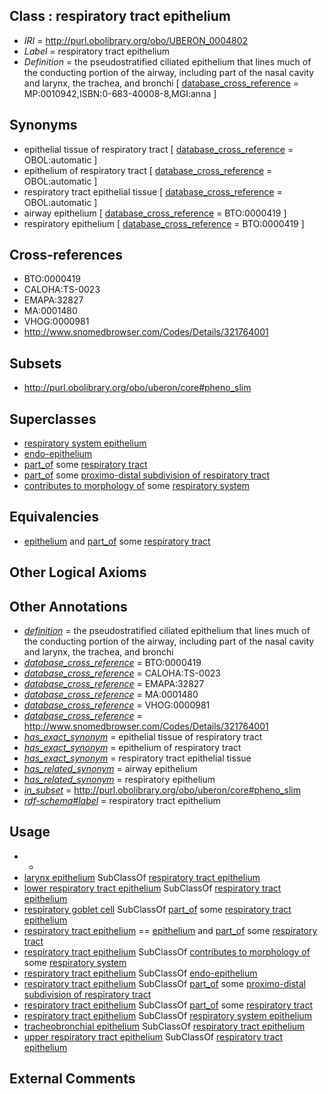 
## Class : respiratory tract epithelium

 * *IRI* = http://purl.obolibrary.org/obo/UBERON_0004802
 * *Label* = respiratory tract epithelium
 * *Definition* = the pseudostratified ciliated epithelium that lines much of the conducting portion of the airway, including part of the nasal cavity and larynx, the trachea, and bronchi [ [database_cross_reference](../../ef/oboInOwl#hasDbXref.md) = MP:0010942,ISBN:0-683-40008-8,MGI:anna ]

## Synonyms

 * epithelial tissue of respiratory tract [ [database_cross_reference](../../ef/oboInOwl#hasDbXref.md) = OBOL:automatic ]
 * epithelium of respiratory tract [ [database_cross_reference](../../ef/oboInOwl#hasDbXref.md) = OBOL:automatic ]
 * respiratory tract epithelial tissue [ [database_cross_reference](../../ef/oboInOwl#hasDbXref.md) = OBOL:automatic ]
 * airway epithelium [ [database_cross_reference](../../ef/oboInOwl#hasDbXref.md) = BTO:0000419 ]
 * respiratory epithelium [ [database_cross_reference](../../ef/oboInOwl#hasDbXref.md) = BTO:0000419 ]

## Cross-references

 * BTO:0000419
 * CALOHA:TS-0023
 * EMAPA:32827
 * MA:0001480
 * VHOG:0000981
 * http://www.snomedbrowser.com/Codes/Details/321764001

## Subsets

 * http://purl.obolibrary.org/obo/uberon/core#pheno_slim

## Superclasses

 * [respiratory system epithelium](../../UBERON/07/UBERON_0004807.md)
 * [endo-epithelium](../../UBERON/11/UBERON_0005911.md)
 * [part_of](../../BFO/50/BFO_0000050.md) some [respiratory tract](../../UBERON/65/UBERON_0000065.md)
 * [part_of](../../BFO/50/BFO_0000050.md) some [proximo-distal subdivision of respiratory tract](../../UBERON/72/UBERON_0000072.md)
 * [contributes to morphology of](../../RO/33/RO_0002433.md) some [respiratory system](../../UBERON/04/UBERON_0001004.md)

## Equivalencies

 * [epithelium](../../UBERON/83/UBERON_0000483.md) and [part_of](../../BFO/50/BFO_0000050.md) some [respiratory tract](../../UBERON/65/UBERON_0000065.md)

## Other Logical Axioms


## Other Annotations

 * *[definition](../../IAO/15/IAO_0000115.md)* = the pseudostratified ciliated epithelium that lines much of the conducting portion of the airway, including part of the nasal cavity and larynx, the trachea, and bronchi
 * *[database_cross_reference](../../ef/oboInOwl#hasDbXref.md)* = BTO:0000419
 * *[database_cross_reference](../../ef/oboInOwl#hasDbXref.md)* = CALOHA:TS-0023
 * *[database_cross_reference](../../ef/oboInOwl#hasDbXref.md)* = EMAPA:32827
 * *[database_cross_reference](../../ef/oboInOwl#hasDbXref.md)* = MA:0001480
 * *[database_cross_reference](../../ef/oboInOwl#hasDbXref.md)* = VHOG:0000981
 * *[database_cross_reference](../../ef/oboInOwl#hasDbXref.md)* = http://www.snomedbrowser.com/Codes/Details/321764001
 * *[has_exact_synonym](../../ym/oboInOwl#hasExactSynonym.md)* = epithelial tissue of respiratory tract
 * *[has_exact_synonym](../../ym/oboInOwl#hasExactSynonym.md)* = epithelium of respiratory tract
 * *[has_exact_synonym](../../ym/oboInOwl#hasExactSynonym.md)* = respiratory tract epithelial tissue
 * *[has_related_synonym](../../ym/oboInOwl#hasRelatedSynonym.md)* = airway epithelium
 * *[has_related_synonym](../../ym/oboInOwl#hasRelatedSynonym.md)* = respiratory epithelium
 * *[in_subset](../../et/oboInOwl#inSubset.md)* = http://purl.obolibrary.org/obo/uberon/core#pheno_slim
 * *[rdf-schema#label](../../el/rdf-schema#label.md)* = respiratory tract epithelium

## Usage

 * -
 * [larynx epithelium](../../UBERON/16/UBERON_0004816.md) SubClassOf [respiratory tract epithelium](../../UBERON/02/UBERON_0004802.md)
 * [lower respiratory tract epithelium](../../UBERON/15/UBERON_0004815.md) SubClassOf [respiratory tract epithelium](../../UBERON/02/UBERON_0004802.md)
 * [respiratory goblet cell](../../CL/70/CL_0002370.md) SubClassOf [part_of](../../BFO/50/BFO_0000050.md) some [respiratory tract epithelium](../../UBERON/02/UBERON_0004802.md)
 * [respiratory tract epithelium](../../UBERON/02/UBERON_0004802.md) == [epithelium](../../UBERON/83/UBERON_0000483.md) and [part_of](../../BFO/50/BFO_0000050.md) some [respiratory tract](../../UBERON/65/UBERON_0000065.md)
 * [respiratory tract epithelium](../../UBERON/02/UBERON_0004802.md) SubClassOf [contributes to morphology of](../../RO/33/RO_0002433.md) some [respiratory system](../../UBERON/04/UBERON_0001004.md)
 * [respiratory tract epithelium](../../UBERON/02/UBERON_0004802.md) SubClassOf [endo-epithelium](../../UBERON/11/UBERON_0005911.md)
 * [respiratory tract epithelium](../../UBERON/02/UBERON_0004802.md) SubClassOf [part_of](../../BFO/50/BFO_0000050.md) some [proximo-distal subdivision of respiratory tract](../../UBERON/72/UBERON_0000072.md)
 * [respiratory tract epithelium](../../UBERON/02/UBERON_0004802.md) SubClassOf [part_of](../../BFO/50/BFO_0000050.md) some [respiratory tract](../../UBERON/65/UBERON_0000065.md)
 * [respiratory tract epithelium](../../UBERON/02/UBERON_0004802.md) SubClassOf [respiratory system epithelium](../../UBERON/07/UBERON_0004807.md)
 * [tracheobronchial epithelium](../../UBERON/97/UBERON_0008397.md) SubClassOf [respiratory tract epithelium](../../UBERON/02/UBERON_0004802.md)
 * [upper respiratory tract epithelium](../../UBERON/14/UBERON_0004814.md) SubClassOf [respiratory tract epithelium](../../UBERON/02/UBERON_0004802.md)

## External Comments

